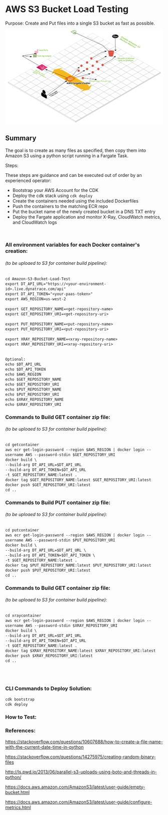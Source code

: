 # AWS S3 Bucket Load Testing

Purpose: Create and Put files into a single S3 bucket as fast as possible. 

![MacDown logo](S3_Load_Test_Diagram.png)

## Summary

The goal is to create as many files as specified, then copy them into Amazon S3 using a python script running in a Fargate Task. 


Steps: 

These steps are guidance and can be executed out of order by an experienced operator:

* Bootstrap your AWS Account for the CDK
* Deploy the cdk stack using `cdk deploy` 
* Create the containers needed using the included Dockerfiles
* Push the containers to the matching ECR repo
* Put the bucket name of the newly created bucket in a DNS TXT entry
* Deploy the Fargate application and monitor X-Ray, CloudWatch metrics, and CloudWatch logs

</br>


### All environment variables for each Docker container's creation: 
###### (to be uploaed to S3 for container build pipeline):
```
cd Amazon-S3-Bucket-Load-Test
export DT_API_URL="https://<your-environment-id>.live.dynatrace.com/api"
export DT_API_TOKEN="<your-paas-token>"
export AWS_REGION=us-west-2

export GET_REPOSITORY_NAME=<get-repository-name>
export GET_REPOSITORY_URI=<get-repository-uri>

export PUT_REPOSITORY_NAME=<put-repository-name>
export PUT_REPOSITORY_URI=<put-repository-uri>

export XRAY_REPOSITORY_NAME=<xray-repository-name>
export XRAY_REPOSITORY_URI=<xray-repository-uri>


Optional: 
echo $DT_API_URL
echo $DT_API_TOKEN
echo $AWS_REGION
echo $GET_REPOSITORY_NAME
echo $GET_REPOSITORY_URI
echo $PUT_REPOSITORY_NAME
echo $PUT_REPOSITORY_URI
echo $XRAY_REPOSITORY_NAME
echo $XRAY_REPOSITORY_URI

```


### Commands to Build GET container zip file: 
###### (to be uploaed to S3 for container build pipeline):
```
cd getcontainer
aws ecr get-login-password --region $AWS_REGION | docker login --username AWS --password-stdin $GET_REPOSITORY_URI
docker build \
--build-arg DT_API_URL=$DT_API_URL
--build-arg DT_API_TOKEN=$DT_API_URL
-t $GET_REPOSITORY_NAME:latest .
docker tag $GET_REPOSITORY_NAME:latest $GET_REPOSITORY_URI:latest
docker push $GET_REPOSITORY_URI:latest
cd ..
```


### Commands to Build PUT container zip file: 
###### (to be uploaed to S3 for container build pipeline):
```
cd putcontainer
aws ecr get-login-password --region $AWS_REGION | docker login --username AWS --password-stdin $PUT_REPOSITORY_URI
docker build \
--build-arg DT_API_URL=$DT_API_URL \
--build-arg DT_API_TOKEN=$DT_API_TOKEN \
-t $GET_REPOSITORY_NAME:latest .
docker tag $PUT_REPOSITORY_NAME:latest $PUT_REPOSITORY_URI:latest
docker push $PUT_REPOSITORY_URI:latest
cd ..

```


### Commands to Build GET container zip file: 
###### (to be uploaed to S3 for container build pipeline):
```
cd xraycontainer
aws ecr get-login-password --region $AWS_REGION | docker login --username AWS --password-stdin $XRAY_REPOSITORY_URI
docker build \
--build-arg DT_API_URL=$DT_API_URL
--build-arg DT_API_TOKEN=$DT_API_URL
-t $GET_REPOSITORY_NAME:latest .
docker tag $XRAY_REPOSITORY_NAME:latest $XRAY_REPOSITORY_URI:latest
docker push $XRAY_REPOSITORY_URI:latest
cd ..




```

### CLI Commands to Deploy Solution: 

```
cdk bootstrap
cdk deploy
```


### How to Test:




### References:

https://stackoverflow.com/questions/10607688/how-to-create-a-file-name-with-the-current-date-time-in-python

https://stackoverflow.com/questions/14275975/creating-random-binary-files

http://ls.pwd.io/2013/06/parallel-s3-uploads-using-boto-and-threads-in-python/

https://docs.aws.amazon.com/AmazonS3/latest/user-guide/empty-bucket.html

https://docs.aws.amazon.com/AmazonS3/latest/user-guide/configure-metrics.html



